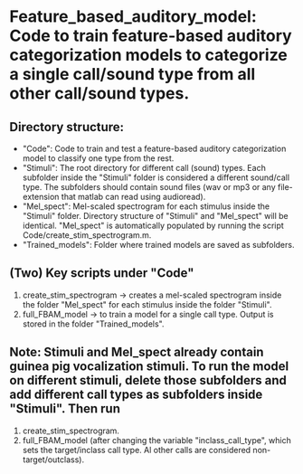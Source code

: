 # Feature_based_auditory_model: Code to train feature-based auditory categorization models to categorize a single call/sound type from all other call/sound types. 

## Directory structure: 
* "Code": Code to train and test a feature-based auditory categorization model to classify one type from the rest. 
* "Stimuli": The root directory for different call (sound) types. Each subfolder inside the "Stimuli" folder is considered a different sound/call type. The subfolders should contain sound files (wav or mp3 or any file-extension that matlab can read using audioread). 
* "Mel_spect": Mel-scaled spectrogram for each stimulus inside the "Stimuli" folder. Directory structure of "Stimuli" and "Mel_spect" will be identical. "Mel_spect" is automatically populated by running the script Code/create_stim_spectrogram.m.
* "Trained_models": Folder where trained models are saved as subfolders. 

## (Two) Key scripts under "Code"
1. create_stim_spectrogram -> creates a mel-scaled spectrogram inside the folder "Mel_spect" for each stimulus inside the folder "Stimuli". 
2. full_FBAM_model -> to train a model for a single call type. Output is stored in the folder "Trained_models".  

## Note: Stimuli and Mel_spect already contain guinea pig vocalization stimuli. To run the model on different stimuli, delete those subfolders and add different call types as subfolders inside "Stimuli". Then run
1. create_stim_spectrogram. 
2. full_FBAM_model (after changing the variable "inclass_call_type", which sets the target/inclass call type. Al other calls are considered non-target/outclass). 
